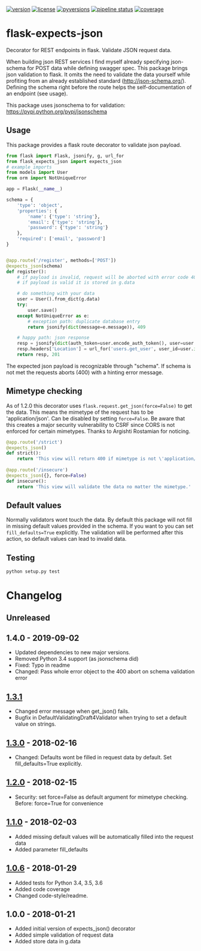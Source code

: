 [![version](https://img.shields.io/pypi/v/flask-expects-json.svg)](https://pypi.python.org/pypi/flask-expects-json)
[![license](https://img.shields.io/pypi/l/flask-expects-json.svg)](https://pypi.python.org/pypi/flask-expects-json)
[![pyversions](https://img.shields.io/pypi/pyversions/flask-expects-json.svg)](https://pypi.python.org/pypi/flask-expects-json)
[![pipeline status](https://travis-ci.org/Fischerfredl/flask-expects-json.svg?branch=master)](https://travis-ci.org/Fischerfredl/flask-expects-json)
[![coverage](https://img.shields.io/codecov/c/github/fischerfredl/flask-expects-json.svg)](https://codecov.io/gh/Fischerfredl/flask-expects-json)

# flask-expects-json

Decorator for REST endpoints in flask. Validate JSON request data.

When building json REST services I find myself already specifying json-schema for POST data while defining swagger spec. This package brings json validation to flask. It omits the need to validate the data yourself while profiting from an already established standard (http://json-schema.org/). Defining the schema right before the route helps the self-documentation of an endpoint (see usage).


This package uses jsonschema to for validation: https://pypi.python.org/pypi/jsonschema

## Usage

This package provides a flask route decorator to validate json payload.

```python
from flask import Flask, jsonify, g, url_for
from flask_expects_json import expects_json
# example imports
from models import User
from orm import NotUniqueError

app = Flask(__name__)

schema = {
    'type': 'object',
    'properties': {
        'name': {'type': 'string'},
        'email': {'type': 'string'},
        'password': {'type': 'string'}
    },
    'required': ['email', 'password']
}


@app.route('/register', methods=['POST'])
@expects_json(schema)
def register():
    # if payload is invalid, request will be aborted with error code 400
    # if payload is valid it is stored in g.data

    # do something with your data
    user = User().from_dict(g.data)
    try:
        user.save()
    except NotUniqueError as e:
        # exception path: duplicate database entry
        return jsonify(dict(message=e.message)), 409

    # happy path: json response
    resp = jsonify(dict(auth_token=user.encode_auth_token(), user=user.to_dict()})
    resp.headers['Location'] = url_for('users.get_user', user_id=user.id)
    return resp, 201
```

The expected json payload is recognizable through "schema". If schema is not met the requests aborts (400) with a hinting error message.


## Mimetype checking

As of 1.2.0 this decorator uses `flask.request.get_json(force=False)` to get the data. This means the mimetype of the request has to be 'application/json'. Can be disabled by setting `force=False`. Be aware that this creates a major security vulnerability to CSRF since CORS is not enforced for certain mimetypes. Thanks to Argishti Rostamian for noticing.

```python
@app.route('/strict')
@expects_json()
def strict():
    return 'This view will return 400 if mimetype is not \'application/json\' 
    
@app.route('/insecure')
@expects_json({}, force=False)
def insecure():
    return 'This view will validate the data no matter the mimetype.'
```

## Default values

Normally validators wont touch the data. By default this package will not fill in missing default values provided in the schema. If you want to you can set `fill_defaults=True` explicitly. The validation will be performed after this action, so default values can lead to invalid data.

## Testing

```python
python setup.py test
```

# Changelog

## Unreleased

## 1.4.0 - 2019-09-02
- Updated dependencies to new major versions.
- Removed Python 3.4 support (as jsonschema did)
- Fixed: Typo in readme
- Changed: Pass whole error object to the 400 abort on schema validation error

## [1.3.1]
- Changed error message when get_json() fails. 
- Bugfix in DefaultValidatingDraft4Validator when trying to set a default value on strings.

## [1.3.0] - 2018-02-16
- Changed: Defaults wont be filled in request data by default. Set fill_defaults=True explicitly.

## [1.2.0] - 2018-02-15
- Security: set force=False as default argument for mimetype checking. Before: force=True for convenience

## [1.1.0] - 2018-02-03
- Added missing default values will be automatically filled into the request data
- Added parameter fill_defaults

## [1.0.6] - 2018-01-29
- Added tests for Python 3.4, 3.5, 3.6
- Added code coverage
- Changed code-style/readme. 

## 1.0.0 - 2018-01-21
- Added initial version of expects_json() decorator
- Added simple validation of request data
- Added store data in g.data

[Unreleased]: https://github.com/fischerfredl/flask-expects-json/compare/1.3.1...HEAD
[1.3.1]: https://github.com/fischerfredl/flask-expects-json/compare/1.2.0...1.3.1
[1.3.0]: https://github.com/fischerfredl/flask-expects-json/compare/1.2.0...1.3.0
[1.2.0]: https://github.com/fischerfredl/flask-expects-json/compare/1.1.0...1.2.0
[1.1.0]: https://github.com/fischerfredl/flask-expects-json/compare/1.0.6...1.1.0
[1.0.6]: https://github.com/fischerfredl/flask-expects-json/compare/1.0.0...1.0.6
